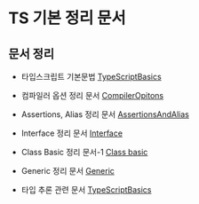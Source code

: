 # TS 기본 정리 문서

## 문서 정리

- 타입스크립트 기본문법 [TypeScriptBasics](./document/TypeScriptBasics.md)

- 컴파일러 옵션 정리 문서 [CompilerOpitons](./document/CompilerOpitons.md)

- Assertions, Alias 정리 문서 [AssertionsAndAlias](./document/AssertionsAndAlias.md)

- Interface 정리 문서 [Interface](./document/Interface.md)

- Class Basic 정리 문서-1 [Class basic](./document/ClassBasic.md)

- Generic 정리 문서 [Generic](./document/Generic.md)

- 타입 추론 관련 문서 [TypeScriptBasics](./document/TypeScriptBasics.md)
